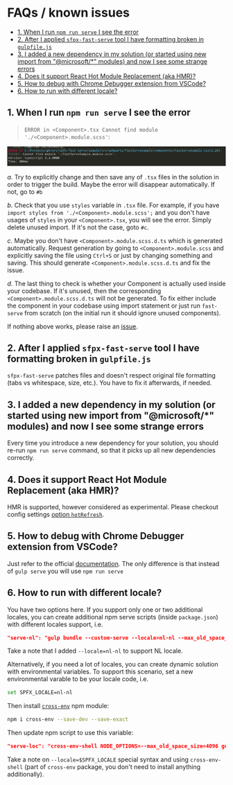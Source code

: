 # FAQs / known issues <!-- omit in toc -->

- [1. When I run `npm run serve` I see the error](#1-when-i-run-npm-run-serve-i-see-the-error)
- [2. After I applied `sfpx-fast-serve` tool I have formatting broken in `gulpfile.js`](#2-after-i-applied-sfpx-fast-serve-tool-i-have-formatting-broken-in-gulpfilejs)
- [3. I added a new dependency in my solution (or started using new import from "@microsoft/*" modules) and now I see some strange errors](#3-i-added-a-new-dependency-in-my-solution-or-started-using-new-import-from-microsoft-modules-and-now-i-see-some-strange-errors)
- [4. Does it support React Hot Module Replacement (aka HMR)?](#4-does-it-support-react-hot-module-replacement-aka-hmr)
- [5. How to debug with Chrome Debugger extension from VSCode?](#5-how-to-debug-with-chrome-debugger-extension-from-vscode)
- [6. How to run with different locale?](#6-how-to-run-with-different-locale)

## 1. When I run `npm run serve` I see the error

> `ERROR in <Component>.tsx Cannot find module './<Component>.module.scss'`:

![Error](../img/missing-module-error.png)

*a*. Try to explicitly change and then save any of `.tsx` files in the solution in order to trigger the build. Maybe the error will disappear automatically. If not, go to `#b`  

*b*. Check that you use `styles` variable in `.tsx` file. For example, if you have `import styles from './<Component>.module.scss';` and you don't have usages of `styles` in your `<Component>.tsx`, you will see the error. Simply delete unused import. If it's not the case, goto `#c`.  

*c*. Maybe you don't have `<Component>.module.scss.d.ts` which is generated automatically. Request generation by going to `<Component>.module.scss` and explicitly saving the file using `Ctrl+S` or just by changing something and saving. This should generate `<Component>.module.scss.d.ts` and fix the issue.

*d*. The last thing to check is whether your Component is actually used inside your codebase. If it's unused, then the corresponding `<Component>.module.scss.d.ts` will not be generated. To fix either include the component in your codebase using import statement or just run `fast-serve` from scratch (on the initial run it should ignore unused components).

If nothing above works, please raise an [issue](https://github.com/s-KaiNet/spfx-fast-serve/issues).

## 2. After I applied `sfpx-fast-serve` tool I have formatting broken in `gulpfile.js`

`sfpx-fast-serve` patches files and doesn't respect original file formatting (tabs vs whitespace, size, etc.). You have to fix it afterwards, if needed.

## 3. I added a new dependency in my solution (or started using new import from "@microsoft/*" modules) and now I see some strange errors

Every time you introduce a new dependency for your solution, you should re-run `npm run serve` command, so that it picks up all new dependencies correctly.

## 4. Does it support React Hot Module Replacement (aka HMR)?

HMR is supported, however considered as experimental. Please checkout config settings [option `hotRefresh`](../README.md#configuration-options).

## 5. How to debug with Chrome Debugger extension from VSCode?

Just refer to the official [documentation](https://docs.microsoft.com/en-us/sharepoint/dev/spfx/debug-in-vscode). The only difference is that instead of `gulp serve` you will use `npm run serve`

## 6. How to run with different locale?

You have two options here. If you support only one or two additional locales, you can create additional npm serve scripts (inside `package.json`) with different locales support, i.e.

```json
"serve-nl": "gulp bundle --custom-serve --locale=nl-nl --max_old_space_size=4096 && fast-serve",
```

Take a note that I added `--locale=nl-nl` to support NL locale.

Alternatively, if you need a lot of locales, you can create dynamic solution with environmental variables. To support this scenario, set a new environmental varable to be your locale code, i.e.

```bash
set SPFX_LOCALE=nl-nl
```

Then install [`cross-env`](https://www.npmjs.com/package/cross-env) npm module:

```bash
npm i cross-env --save-dev --save-exact
```

Then update npm script to use this variable:

```json
"serve-loc": "cross-env-shell NODE_OPTIONS=--max_old_space_size=4096 gulp bundle --custom-serve --locale=$SPFX_LOCALE && fast-serve"
```

Take a note on `--locale=$SPFX_LOCALE` special syntax and using `cross-env-shell` (part of `cross-env` package, you don't need to install anything additionally).
